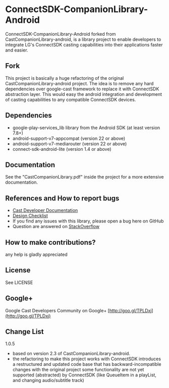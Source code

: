 # ConnectSDK-CompanionLibrary-Android

ConnectSDK-CompanionLibrary-Android forked from CastCompanionLibrary-android, is a library project to enable developers to integrate LG's ConnectSDK casting capabilities into their applications faster and easier.

## Fork
This project is basically a huge refactoring of the original CastCompanionLibrary-android project.
The idea is to remove any hard dependencies over google-cast framework to replace it with ConnectSDK abstraction layer.
This would easy the android integration and development of casting capabilities to any compatible ConnectSDK devices.

## Dependencies
* google-play-services_lib library from the Android SDK (at least version 7.8+)
* android-support-v7-appcompat (version 22 or above)
* android-support-v7-mediarouter (version 22 or above)
* connect-sdk-android-lite (version 1.4 or above)

## Documentation
See the "CastCompanionLibrary.pdf" inside the project for a more extensive documentation.

## References and How to report bugs
* [Cast Developer Documentation](http://developers.google.com/cast/)
* [Design Checklist](http://developers.google.com/cast/docs/design_checklist)
* If you find any issues with this library, please open a bug here on GitHub
* Question are answered on [StackOverflow](http://stackoverflow.com/questions/tagged/google-cast)

## How to make contributions?
any help is gladly appreciated

## License
See LICENSE

## Google+
Google Cast Developers Community on Google+ [http://goo.gl/TPLDxj](http://goo.gl/TPLDxj)

## Change List

1.0.5

 * based on version 2.3 of CastCompanionLibrary-android.
 * the refactoring to make this project works with ConnectSDK introduces a restructured and updated code base that has backward-incompatible changes with the original project
  some functionality are not yet supported (abstracted) by ConnectSDK (like QueueItem in a playList, and changing audio/subtitle track)
